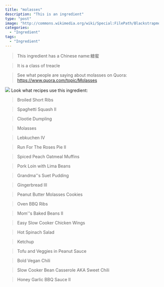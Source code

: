 ```yaml
---
title: "molasses"
description: "This is an ingredient"
type: "post"
image: "http://commons.wikimedia.org/wiki/Special:FilePath/Blackstrapmolasses.JPG"
categories: 
  - "Ingredient"
tags: 
  - "Ingredient"
---
```



>This ingredient has a Chinese name:糖蜜

> It is a class of treacle

> See what people are saying about molasses on Quora:
https://www.quora.com/topic/Molasses

![](../images/ingredient.jpg)
Look what recipes use this ingredient:

> Broiled Short Ribs

> Spaghetti Squash II

> Clootie Dumpling

> Molasses

> Lebkuchen IV

> Run For The Roses Pie II

> Spiced Peach Oatmeal Muffins

> Pork Loin with Lima Beans

> Grandma''s Suet Pudding

> Gingerbread III

> Peanut Butter Molasses Cookies

> Oven BBQ Ribs

> Mom''s Baked Beans II

> Easy Slow Cooker Chicken Wings

> Hot Spinach Salad

> Ketchup

> Tofu and Veggies in Peanut Sauce

> Bold Vegan Chili

> Slow Cooker Bean Casserole AKA Sweet Chili

> Honey Garlic BBQ Sauce II

